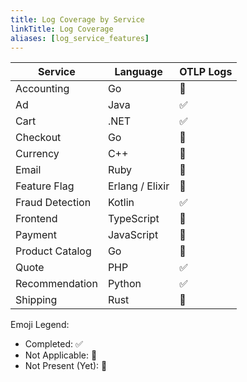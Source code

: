 ```yaml
---
title: Log Coverage by Service
linkTitle: Log Coverage
aliases: [log_service_features]
---
```


| Service         | Language        | OTLP Logs |
| --------------- | --------------- | --------- |
| Accounting      | Go              | 🚧        |
| Ad              | Java            | ✅        |
| Cart            | .NET            | ✅        |
| Checkout        | Go              | 🚧        |
| Currency        | C++             | 🚧        |
| Email           | Ruby            | 🚧        |
| Feature Flag    | Erlang / Elixir | 🚧        |
| Fraud Detection | Kotlin          | ✅        |
| Frontend        | TypeScript      | 🚧        |
| Payment         | JavaScript      | 🚧        |
| Product Catalog | Go              | 🚧        |
| Quote           | PHP             | ✅        |
| Recommendation  | Python          | ✅        |
| Shipping        | Rust            | 🚧        |

Emoji Legend:

- Completed: ✅
- Not Applicable: 🔕
- Not Present (Yet): 🚧
